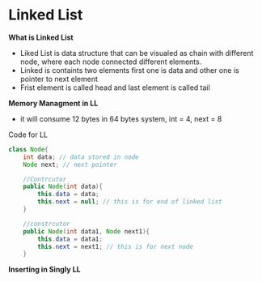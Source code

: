 # Linked List

**What is Linked List**
- Liked List is data structure that can be visualed as chain with different node, where each node connected different elements.
- Linked is containts two elements first one is data and other one is pointer to next element
- Frist element is called head and last element is called tail

**Memory Managment in LL**
- it will consume 12 bytes in 64 bytes system, int = 4, next = 8

Code for LL
``` JAVA
class Node{
    int data; // data stored in node
    Node next; // next pointer

    //Contrcutor
    public Node(int data){
        this.data = data;
        this.next = null; // this is for end of linked list
    }

    //constrcutor
    public Node(int data1, Node next1){
        this.data = data1;
        this.next = next1; // this is for next node
    }
```

**Inserting in Singly LL**
